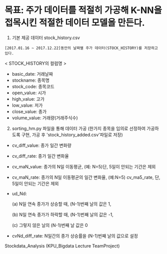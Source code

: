 # 목표: 주가 데이터를 적절히 가공해 K-NN을 접목시킨 적절한 데이터 모델을 만든다.

  1. 기본 제공 데이터 stock_history.csv
  
    [2017.01.16 ~ 2017.12.22]동안의 날짜별 주가 데이터(STOCK_HISTORY)를 저장하고 있다. 
  
  < STOCK_HISTORY의 컬럼명 >
  - basic_date: 거래날짜
  - stockname: 종목명
  - stock_code: 종목코드
  - open_value: 시가
  - high_value: 고가
  - low_value: 저가
  - close_value: 종가
  - volume_value: 거래량(거래주식수)
  
  2. sorting_hm.py 파일을 통해 데이터 가공
  (한가지 종목을 임의로 선정하여 가공하도록 구현, 가공 후 'stock_history_added.csv'파일로 저장)
  - cv_diff_value: 종가 일간 변화량
  - cv_diff_rate: 종가 일간 변화율
  - cv_maN_value: 종가의 N일 이동평균, (예: N=5)단, 5일이 안되는 기간은 제외
  - cv_maN_rate: 종가의 N일 이동평균의 일간 변화율, (예:N=5) cv_ma5_rate, 단, 5일이 안되는 기간은 제외
  
  - ud_Nd:
  
    (a) N일 연속 종가가 상승할 때, (N-1)번째 날의 값은 1, 
  
    (b) N일 연속 종가가 하락할 때, (N-1)번째 날의 값은 -1, 
  
    (c) 그렇지 않은 날의 (N-1)번째 날 값은 0
  
  - cvNd_diff_rate: N일간의 종가 상승률을 (N-1)번째 날의 값으로 설정
  
Stockdata_Analysis
(KPU_Bigdata Lecture TeamProject)
